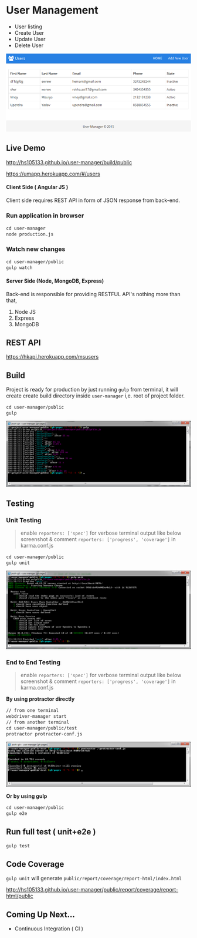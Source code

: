 User Management
===============

- User listing
- Create User
- Update User
- Delete User
  
![User Management](githubimg/um.png)

## Live Demo

http://hs105133.github.io/user-manager/build/public

https://umapp.herokuapp.com/#/users


#### Client Side ( Angular JS )

Client side requires REST API in form of JSON response from back-end.

### Run application in browser
```
cd user-manager
node production.js
```
### Watch new changes

```
cd user-manager/public
gulp watch
```

#### Server Side (Node, MongoDB, Express)

Back-end is responsible for providing RESTFUL API's nothing more than that, 

1. Node JS
2. Express
3. MongoDB

## REST API

https://hkapi.herokuapp.com/msusers


## Build

Project is ready for production by just running `gulp` from terminal, it will create create build directory inside `user-manager` i,e. root of project folder.

```shell
cd user-manager/public
gulp
```

![build processs](githubimg/build.png)


## Testing

### Unit Testing

> enable `reporters: ['spec']` for verbose terminal output like below screenshot & comment `reporters: ['progress', 'coverage']` in karma.conf.js  

```
cd user-manager/public
gulp unit
```

![Unit Test Report](githubimg/unit-test.png)

### End to End Testing

> enable `reporters: ['spec']` for verbose terminal output like below screenshot & comment `reporters: ['progress', 'coverage']` in karma.conf.js  

**By using protractor directly**

```
// from one terminal
webdriver-manager start
// from another terminal
cd user-manager/public/test
protractor protractor-conf.js
```

![E2E Test Report](githubimg/e2e-test.png)


**Or by using gulp**

```
cd user-manager/public
gulp e2e
```

## Run full test ( unit+e2e )

```
gulp test
```


## Code Coverage

`gulp unit` will generate `public/report/coverage/report-html/index.html`

http://hs105133.github.io/user-manager/public/report/coverage/report-html/public


## Coming Up Next...

- Continuous Integration ( CI )